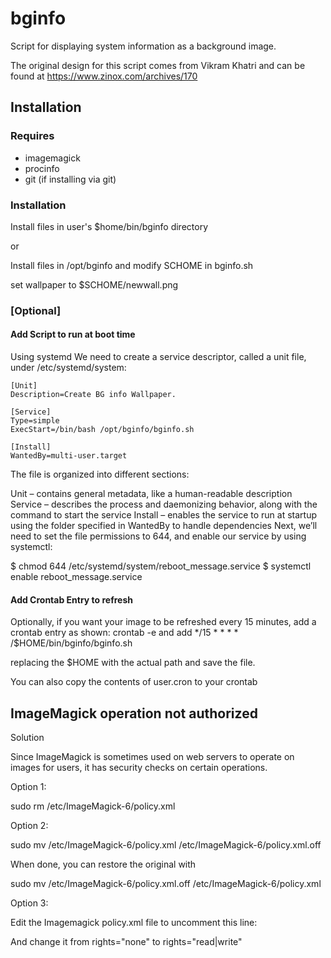 # bginfo

Script for displaying system information as a background image.

The original design for this script comes from Vikram Khatri
and can be found at https://www.zinox.com/archives/170

## Installation

### Requires
- imagemagick
- procinfo
- git (if installing via git)
### Installation
Install files in user's $home/bin/bginfo directory

or 

Install files in /opt/bginfo
and modify SCHOME in bginfo.sh

set wallpaper to $SCHOME/newwall.png

### [Optional]

#### Add Script to run at boot time
Using systemd
We need to create a service descriptor, called a unit file, under /etc/systemd/system:

```
[Unit]
Description=Create BG info Wallpaper.

[Service]
Type=simple
ExecStart=/bin/bash /opt/bginfo/bginfo.sh

[Install]
WantedBy=multi-user.target
```

The file is organized into different sections:

Unit – contains general metadata, like a human-readable description
Service – describes the process and daemonizing behavior, along with the command to start the service
Install – enables the service to run at startup using the folder specified in WantedBy to handle dependencies
Next, we’ll need to set the file permissions to 644, and enable our service by using systemctl:

$ chmod 644 /etc/systemd/system/reboot_message.service
$ systemctl enable reboot_message.service

#### Add Crontab Entry to refresh

Optionally, if you want your image to be refreshed every 15 minutes, add a crontab entry as shown:
    crontab -e
and add
    */15 * * * * /$HOME/bin/bginfo/bginfo.sh
 
replacing the $HOME with the actual path and save the file.

You can also copy the contents of user.cron to your crontab
## ImageMagick operation not authorized

Solution

Since ImageMagick is sometimes used on web servers to operate on images for users, it has security checks on certain operations.

Option 1:

sudo rm /etc/ImageMagick-6/policy.xml 

Option 2:

sudo mv /etc/ImageMagick-6/policy.xml /etc/ImageMagick-6/policy.xml.off

When done, you can restore the original with

sudo mv /etc/ImageMagick-6/policy.xml.off /etc/ImageMagick-6/policy.xml

Option 3:

Edit the Imagemagick policy.xml file to uncomment this line:

  <!-- <policy domain="module" rights="none" pattern="{PS,PDF,XPS}" /> -->

And change it from rights="none" to rights="read|write"

  <policy domain="module" rights="read|write" pattern="{PS,PDF,XPS}" />